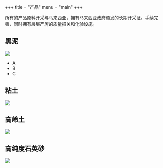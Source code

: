 +++ 
title = "产品" 
menu = "main"
+++

所有的产品原料开采与马来西亚，拥有马来西亚政府颁发的长期开采证。手续完善，同时拥有层层严厉的质量把关和化验设施。

## 黑泥

![](/img/black-clay.png)

- A
- B
- C

## 粘土

![](/img/clay.png)

## 高岭土

![](/img/kaolinite.png)

## 高纯度石英砂

![](/img/silica-sand.png)

